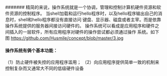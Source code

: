 
####### 精简的来说，操作系统就是一个协调，管理和控制计算机硬件资源和软件资源的控制程序。
当shell加载和运行hello程序时，以及hello程序输出自己的消息时，shell和hello程序都没有直接访问
键盘、显示器、磁盘或者主宰。而是依靠操作系统提供的服务器间接访问硬件的。
操作系统可以看成是应用程序和硬件之间插入的一层软件，所有应用程序对硬件的操作尝试都必须通过操作
系统。如下图
https://github.com/Husmile/concept/blob/master/3.jpg

#### 操作系统有俩个基本功能：
（1）防止硬件被失控的应用程序滥用；
（2）向应用程序提供简单一致的机制来控制复杂而又通常大不同的低级硬件设备

